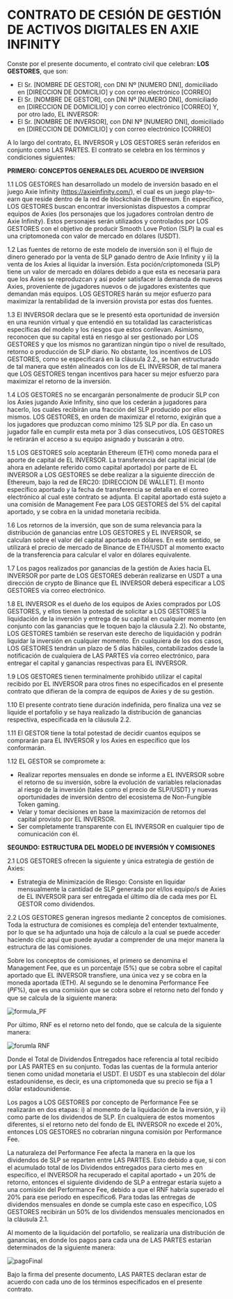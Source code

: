 # **CONTRATO DE CESIÓN DE GESTIÓN DE ACTIVOS DIGITALES EN AXIE INFINITY**

Conste por el presente documento, el contrato civil que celebran:
**LOS GESTORES**, que son:
* El Sr. [NOMBRE DE GESTOR], con DNI Nº [NUMERO DNI], domiciliado en [DIRECCION DE DOMICILIO] y con correo electrónico [CORREO]
* El Sr. [NOMBRE DE GESTOR], con DNI Nº [NUMERO DNI], domiciliado en [DIRECCION DE DOMICILIO] y con correo electrónico [CORREO]
Y, por otro lado, EL INVERSOR:
* El Sr. [NOMBRE DE INVERSOR], con DNI Nº [NUMERO DNI], domiciliado en [DIRECCION DE DOMICILIO] y con correo electrónico [CORREO]

A lo largo del contrato, EL INVERSOR y LOS GESTORES serán referidos en conjunto como LAS PARTES.
El contrato se celebra en los términos y condiciones siguientes:

**PRIMERO: CONCEPTOS GENERALES DEL ACUERDO DE INVERSION**

1.1 LOS GESTORES han desarrollado un modelo de inversión basado en el juego Axie Infinity (https://axieinfinity.com/), el cual es un juego play-to-earn que reside dentro de la red de blockchain de Ethereum. En específico, LOS GESTORES buscan encontrar inversionistas dispuestos a comprar equipos de Axies (los personajes que los jugadores controlan dentro de Axie Infinity). Estos personajes serán utilizados y controlados por LOS GESTORES con el objetivo de producir Smooth Love Potion (SLP) la cual es una criptomoneda con valor de mercado en dólares (USDT).

1.2 Las fuentes de retorno de este modelo de inversión son i) el flujo de dinero generado por la venta de SLP ganado dentro de Axie Infinity y ii) la venta de los Axies al liquidar la inversión. Esta poción/criptomoneda (SLP) tiene un valor de mercado en dólares debido a que esta es necesaria para que los Axies se reproduzcan y así poder satisfacer la demanda de nuevos Axies, proveniente de jugadores nuevos o de jugadores existentes que demandan más equipos. LOS GESTORES harán su mejor esfuerzo para maximizar la rentabilidad de la inversión provista por estas dos fuentes.

1.3 El INVERSOR declara que se le presentó esta oportunidad de inversión en una reunión virtual y que entendió en su totalidad las características específicas del modelo y los riesgos que estos conllevan. Asimismo, reconocen que su capital está en riesgo al ser gestionado por LOS GESTORES y que los mismos no garantizan ningún tipo o nivel de resultado, retorno o producción de SLP diario. No obstante, los incentivos de LOS GESTORES, como se especificará en la cláusula 2.2., se han estructurado de tal manera que estén alineados con los de EL INVERSOR, de tal manera que LOS GESTORES tengan incentivos para hacer su mejor esfuerzo para maximizar el retorno de la inversión.

1.4 LOS GESTORES no se encargarán personalmente de producir SLP con los Axies jugando Axie Infinity, sino que los cederán a jugadores para hacerlo, los cuales recibirán una fracción del SLP producido por ellos mismos. LOS GESTORES, en orden de maximizar el retorno, exigirán que a los jugadores que produzcan como mínimo 125 SLP por día. En caso un jugador falle en cumplir esta meta por 3 días consecutivos, LOS GESTORES le retirarán el acceso a su equipo asignado y buscarán a otro.

1.5 LOS GESTORES solo aceptarán Ethereum (ETH) como moneda para el aporte de capital de EL INVERSOR. La transferencia del capital inicial (de ahora en adelante referido como capital aportado) por parte de EL INVERSOR a LOS GESTORES se debe realizar a la siguiente dirección de Ethereum, bajo la red de ERC20: [DIRECCION DE WALLET]. El monto específico aportado y la fecha de transferencia se detalla en el correo electrónico al cual este contrato se adjunta. El capital aportado está sujeto a una comisión de Management Fee para LOS GESTORES del 5% del capital aportado, y se cobra en la unidad monetaria recibida.

1.6 Los retornos de la inversión, que son de suma relevancia para la distribución de ganancias entre LOS GESTORES y EL INVERSOR, se calculan sobre el valor del capital aportado en dólares. En este sentido, se utilizará el precio de mercado de Binance de ETH/USDT al momento exacto de la transferencia para calcular el valor en dólares equivalente.

1.7 Los pagos realizados por ganancias de la gestión de Axies hacia EL INVERSOR por parte de LOS GESTORES deberán realizarse en USDT a una dirección de crypto de Binance que EL INVERSOR deberá especificar a LOS GESTORES vía correo electrónico.

1.8 EL INVERSOR es el dueño de los equipos de Axies comprados por LOS GESTORES, y ellos tienen la potestad de solicitar a LOS GESTORES la liquidación de la inversión y entrega de su capital en cualquier momento (en conjunto con las ganancias que le toquen bajo la cláusula 2.2). No obstante, LOS GESTORES también se reservan este derecho de liquidación y podrán liquidar la inversión en cualquier momento. En cualquiera de los dos casos, LOS GESTORES tendrán un plazo de 5 días hábiles, contabilizados desde la notificación de cualquiera de LAS PARTES vía correo electrónico, para entregar el capital y ganancias respectivas para EL INVERSOR.

1.9 LOS GESTORES tienen terminalmente prohibido utilizar el capital recibido por EL INVERSOR para otros fines no especificados en el presente contrato que difieran de la compra de equipos de Axies y de su gestión.

1.10 El presente contrato tiene duración indefinida, pero finaliza una vez se liquide el portafolio y se haya realizado la distribución de ganancias respectiva, especificada en la cláusula 2.2.

1.11 El GESTOR tiene la total potestad de decidir cuantos equipos se comprarán para EL INVERSOR y los Axies en específico que los conformarán.

1.12 EL GESTOR se compromete a:
* Realizar reportes mensuales en donde se informe a EL INVERSOR sobre el retorno de su inversión, sobre la evolución de variables relacionadas al riesgo de la inversión (tales como el precio de SLP/USDT) y nuevas oportunidades de inversión dentro del ecosistema de Non-Fungible Token gaming.
* Velar y tomar decisiones en base la maximización de retornos del capital provisto por EL INVERSOR.
* Ser completamente transparente con EL INVERSOR en cualquier tipo de comunicación con él.

**SEGUNDO: ESTRUCTURA DEL MODELO DE INVERSIÓN Y COMISIONES**

2.1 LOS GESTORES ofrecen la siguiente y única estrategia de gestión de Axies:
* Estrategia de Minimización de Riesgo: Consiste en liquidar mensualmente la cantidad de SLP generada por el/los equipo/s de Axies de EL INVERSOR para ser entregada el último día de cada mes por EL GESTOR como dividendos.

2.2 LOS GESTORES generan ingresos mediante 2 conceptos de comisiones. Toda la estructura de comisiones es compleja de1 entender textualmente, por lo que se ha adjuntado una hoja de cálculo a la cual se puede acceder haciendo clic aquí que puede ayudar a comprender de una mejor manera la estructura de las comisiones.

Sobre los conceptos de comisiones, el primero se denomina el Management Fee, que es un porcentaje (5%) que se cobra sobre el capital aportado que EL INVERSOR transfiere, una única vez y se cobra en la moneda aportada (ETH). Al segundo se le denomina Performance Fee (𝑃𝐹%), que es una comisión que se cobra sobre el retorno neto del fondo y que se calcula de la siguiente manera:

![formula_PF](https://i.imgur.com/kpUkmTO.png)

Por último, RNF es el retorno neto del fondo, que se calcula de la siguiente manera:

![forumla RNF](https://i.imgur.com/BVJXRpT.png)

Donde el Total de Dividendos Entregados hace referencia al total recibido por LAS PARTES en su conjunto. Todas las cuentas de la formula anterior tienen como unidad monetaria el USDT. El USDT es una stablecoin del dólar estadounidense, es decir, es una criptomoneda que su precio se fija a 1 dólar estadounidense.

Los pagos a LOS GESTORES por concepto de Performance Fee se realizarán en dos etapas: i) al momento de la liquidación de la inversión, y ii) como parte de los dividendos de SLP. En cualquiera de estos momentos diferentes, si el retorno neto del fondo de EL INVERSOR no excede el 20%, entonces LOS GESTORES no cobrarían ninguna comisión por Performance Fee.

La naturaleza del Performance Fee afecta la manera en la que los dividendos de SLP se reparten entre LAS PARTES. Esto debido a que, si con el acumulado total de los Dividendos entregados para cierto mes en específico, el INVERSOR ha recuperado el capital aportado + un 20% de retorno, entonces el siguiente dividendo de SLP a entregar estaría sujeto a una comisión del Performance Fee, debido a que el RNF habría superado el 20% para ese periodo en específico6. Para todas las entregas de dividendos mensuales en donde se cumpla este caso en específico, LOS GESTORES recibirán un 50% de los dividendos mensuales mencionados en la cláusula 2.1.

Al momento de la liquidación del portafolio, se realizaría una distribución de ganancias, en donde los pagos para cada una de LAS PARTES estarían determinados de la siguiente manera:

![pagoFinal](https://i.imgur.com/TT6f6uh.png)

Bajo la firma del presente documento, LAS PARTES declaran estar de acuerdo con cada uno de los términos especificados en el presente contrato.
